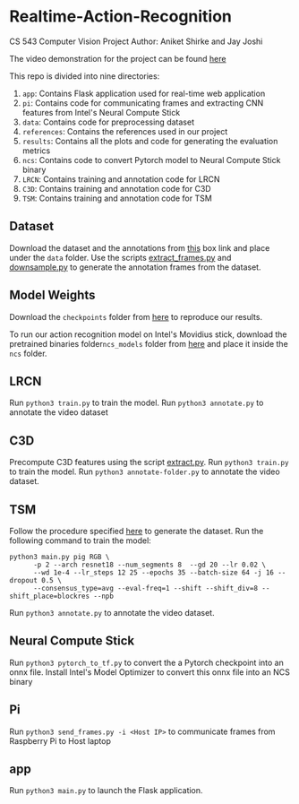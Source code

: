 # Realtime-Action-Recognition
CS 543 Computer Vision Project
Author: Aniket Shirke and Jay Joshi

The video demonstration for the project can be found [here](https://youtu.be/eeVDUKJaNkg)


This repo is divided into nine directories:
1. ``app``: Contains Flask application used for real-time web application
2. ``pi``: Contains code for communicating frames and extracting CNN features from Intel's Neural Compute Stick
3. ``data``: Contains code for preprocessing dataset
4. ``references``: Contains the references used in our project
5. ``results``: Contains all the plots and code for generating the evaluation metrics
6. ``ncs``: Contains code to convert Pytorch model to Neural Compute Stick binary
7. ``LRCN``: Contains training and annotation code for LRCN
8. ``C3D``: Contains training and annotation code for C3D
9. ``TSM``: Contains training and annotation code for TSM

## Dataset

Download the dataset and the annotations from [this](https://uofi.box.com/s/1tihqo6sxwh1f0g6413rw12ij0o8tnk0) box link and place under the ``data`` folder. 
Use the scripts [extract_frames.py](data/extract_frames.py) and [downsample.py](data/downsample.py) to generate the annotation frames from the dataset.

## Model Weights

Download the ``checkpoints`` folder from [here](https://drive.google.com/drive/folders/1o30bqJo_OPxwVgMH_ChI2iN7sLvJo83l?usp=sharing) to reproduce our results.

To run our action recognition model on Intel's Movidius stick, download the pretrained binaries folder``ncs_models`` folder from [here](https://drive.google.com/drive/folders/1o30bqJo_OPxwVgMH_ChI2iN7sLvJo83l?usp=sharing) and place it inside the ``ncs`` folder.

## LRCN 

Run ``python3 train.py`` to train the model. Run ``python3 annotate.py`` to annotate the video dataset

## C3D

Precompute C3D features using the script [extract.py](C3D/extract.py). Run ``python3 train.py`` to train the model. Run ``python3 annotate-folder.py`` to annotate the video dataset.

## TSM

Follow the procedure specified [here](https://github.com/mit-han-lab/temporal-shift-module) to generate the dataset. Run the following command to train the model:
```
python3 main.py pig RGB \
      -p 2 --arch resnet18 --num_segments 8  --gd 20 --lr 0.02 \
      --wd 1e-4 --lr_steps 12 25 --epochs 35 --batch-size 64 -j 16 --dropout 0.5 \
      --consensus_type=avg --eval-freq=1 --shift --shift_div=8 --shift_place=blockres --npb
``` 
Run ``python3 annotate.py`` to annotate the video dataset.

## Neural Compute Stick

Run ``python3 pytorch_to_tf.py`` to convert the a Pytorch checkpoint into an onnx file. Install Intel's Model Optimizer to convert this onnx file into an NCS binary

## Pi

Run ``python3 send_frames.py -i <Host IP>`` to communicate frames from Raspberry Pi to Host laptop

## app

Run ``python3 main.py`` to launch the Flask application.
